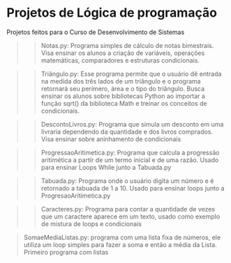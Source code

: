 # Projetos de Lógica de programação
Projetos feitos para o Curso de Desenvolvimento de Sistemas

>>Notas.py: Programa simples de cálculo de notas bimestrais. Visa ensinar os alunos a criação de variáveis, operações matemáticas, comparadores e estruturas condicionais.

>>Triângulo.py: Esse programa permite que o usuário dê entrada na medida dos três lados de um triângulo e o programa retornará seu perímero, área e o tipo do triângulo. Busca ensinar os alunos sobre bibliotecas Python ao importar a função sqrt() da biblioteca Math e treinar os conceitos de condicionais.

>>DescontoLivros.py: Programa que simula um desconto em uma livraria dependendo da quantidade e dos livros comprados. Visa ensinar sobre aninhamento de condicionais

>>ProgressaoAritimetica.py: Programa que calcula a progressão aritimética a partir de um termo inicial e de uma razão. Usado para ensinar Loops While junto a Tabuada.py

>>Tabuada.py: Programa onde o usuário digita um número e é retornado a tabuada de 1 a 10. Usado para ensinar loops junto a ProgresaoAritimetica.py

>>Caracteres.py: Programa para contar a quantidade de vezes que um caractere aparece em um texto, usado como exemplo de mistura de loops e condicionais

>SomaeMediaListas.py: programa com uma lista fixa de números, ele utiliza um loop simples para fazer a soma e então a média da Lista. Primeiro programa com listas

